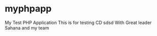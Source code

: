 # myphpapp
My Test PHP Application
This is for testing CD  sdsd
With Great leader Sahana and my team
